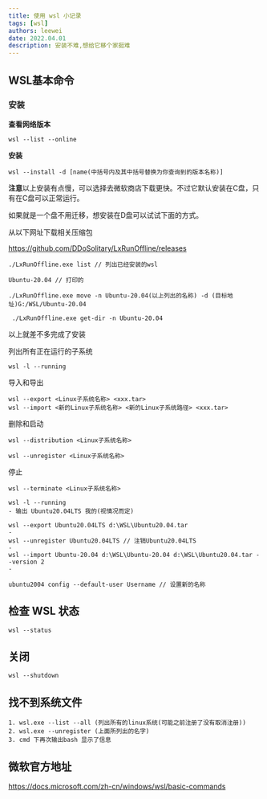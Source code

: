 ```yaml
---
title: 使用 wsl 小记录
tags: [wsl]
authors: leewei
date: 2022.04.01
description: 安装不难,想给它移个家挺难
---
```


## WSL基本命令
### 安装

**查看网络版本**

```shell
wsl --list --online
```

**安装**

```shell
wsl --install -d [name(中括号内及其中括号替换为你查询到的版本名称)]
```

**注意**以上安装有点慢，可以选择去微软商店下载更快。不过它默认安装在C盘，只有在C盘可以正常运行。

如果就是一个盘不用迁移，想安装在D盘可以试试下面的方式。

从以下网址下载相关压缩包

https://github.com/DDoSolitary/LxRunOffline/releases

```shell
./LxRunOffline.exe list // 列出已经安装的wsl

Ubuntu-20.04 // 打印的

./LxRunOffline.exe move -n Ubuntu-20.04(以上列出的名称) -d (目标地址)G:/WSL/Ubuntu-20.04

 ./LxRunOffline.exe get-dir -n Ubuntu-20.04
```

以上就差不多完成了安装



列出所有正在运行的子系统

```shell
wsl -l --running
```

导入和导出

```shell
wsl --export <Linux子系统名称> <xxx.tar>
wsl --import <新的Linux子系统名称> <新的Linux子系统路径> <xxx.tar>
```

删除和启动

```shell
wsl --distribution <Linux子系统名称>

wsl --unregister <Linux子系统名称>
```

停止

```shell
wsl --terminate <Linux子系统名称>
```

```shell
wsl -l --running
- 输出 Ubuntu20.04LTS 我的(视情况而定)

wsl --export Ubuntu20.04LTS d:\WSL\Ubuntu20.04.tar
- 
wsl --unregister Ubuntu20.04LTS // 注销Ubuntu20.04LTS
- 
wsl --import Ubuntu-20.04 d:\WSL\Ubuntu-20.04 d:\WSL\Ubuntu20.04.tar --version 2
- 

ubuntu2004 config --default-user Username // 设置新的名称
```



## 检查 WSL 状态

```shell
wsl --status
```



## 关闭

```shell
wsl --shutdown
```



## 找不到系统文件

```shell
1. wsl.exe --list --all (列出所有的linux系统(可能之前注册了没有取消注册))
2. wsl.exe --unregister (上面所列出的名字)
3. cmd 下再次输出bash 显示了信息
```

## 微软官方地址

https://docs.microsoft.com/zh-cn/windows/wsl/basic-commands



